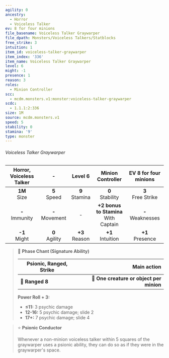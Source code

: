 ```yaml
---
agility: 0
ancestry:
  - Horror
  - Voiceless Talker
ev: 8 for four minions
file_basename: Voiceless Talker Graywarper
file_dpath: Monsters/Voiceless Talkers/Statblocks
free_strike: 3
intuition: 1
item_id: voiceless-talker-graywarper
item_index: '336'
item_name: Voiceless Talker Graywarper
level: 6
might: -1
presence: 1
reason: 3
roles:
  - Minion Controller
scc:
  - mcdm.monsters.v1:monster:voiceless-talker-graywarper
scdc:
  - 1.1.1:2:336
size: 1M
source: mcdm.monsters.v1
speed: 5
stability: 0
stamina: '9'
type: monster
---
```


###### Voiceless Talker Graywarper

| Horror, Voiceless Talker |          -          |      Level 6       |             Minion Controller             | EV 8 for four minions  |
| :----------------------: | :-----------------: | :----------------: | :---------------------------------------: | :--------------------: |
|     **1M**<br/> Size     |  **5**<br/> Speed   | **9**<br/> Stamina |           **0**<br/> Stability            | **3**<br/> Free Strike |
|   **-**<br/> Immunity    | **-**<br/> Movement |         -          | **+2 bonus to Stamina**<br/> With Captain | **-**<br/> Weaknesses  |
|    **-1**<br/> Might     | **0**<br/> Agility  | **+3**<br/> Reason |           **+1**<br/> Intuition           |  **+1**<br/> Presence  |

<!-- -->
> 🏹 **Phase Chant (Signature Ability)**
>
> | **Psionic, Ranged, Strike** |                          **Main action** |
> | --------------------------- | ---------------------------------------: |
> | **📏 Ranged 8**             | **🎯 One creature or object per minion** |
>
> **Power Roll + 3:**
>
> - **≤11:** 3 psychic damage
> - **12-16:** 5 psychic damage; slide 2
> - **17+:** 7 psychic damage; slide 4

<!-- -->
> ⭐️ **Psionic Conductor**
>
> Whenever a non-minion voiceless talker within 5 squares of the graywarper uses a psionic ability, they can do so as if they were in the graywarper's space.

